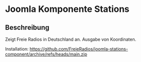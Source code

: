 # Joomla Komponente Stations

## Beschreibung

Zeigt Freie Radios in Deutschland an. Ausgabe von Koordinaten. 

Installation: https://github.com/FreieRadios/joomla-stations-component/archive/refs/heads/main.zip
